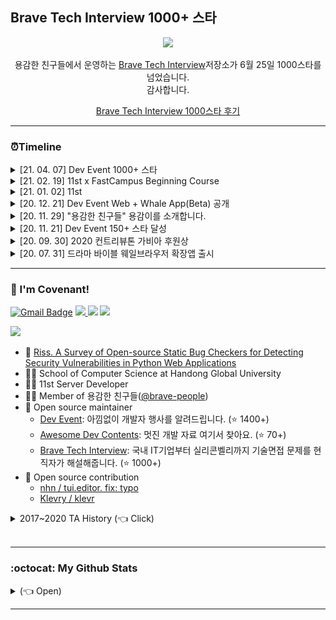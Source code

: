 ## Brave Tech Interview 1000+ 스타

<p align="center">
  <img src="./img/silicon_valley.jpg?raw=true" style="border:1px; solid #eaeaea;" width="70%"/>
</p>

<div align="center">

용감한 친구들에서 운영하는 <a href="https://github.com/KoEonYack">Brave Tech Interview</a>저장소가 6월 25일 1000스타를 넘었습니다. <br />
감사합니다.

[Brave Tech Interview 1000스타 후기](https://covenant.tistory.com/247)
</div>

------------------

### ⏰Timeline


<details>
  <summary>[21. 04. 07] Dev Event 1000+ 스타 </summary>

## Dev Event 1000+ 스타 

<p align="center">
  <img src="./img/1000dev-event.png?raw=true" style="border:1px; solid #eaeaea;" width="70%"/>
</p>

<div align="center">

용감한 친구들에서 운영하는 <a href="https://github.com/brave-people/Dev-Event">Dev Event</a>저장소가 4월 7일 1000스타를 넘었습니다. <br />
이용해 주시는분들, PR을 통해 행사를 알려주신 분들 감사합니다.

[Dev Evemt 1000스타 후기](https://covenant.tistory.com/232)
</div>

------------------

</details>

<details>
  <summary>[21. 02. 19] 11st x FastCampus Beginning Course </summary>

## 11st Beginning Course (01. 11 ~ 02. 16)

<p align="center">
  <img src="./img/11st-bootcamp-v2.png?raw=true" style="border:1px; solid #eaeaea;" width="70%"/>
</p>
<p align="center">
  <br />
  <a href="https://github.com/KoEonYack/11st-main-clone-vue"> Repo. 11sᴛʀᴇᴇᴛ 메인페이지 클론</a>  <br />
  <a href="https://github.com/KoEonYack/introduce-myself-spring"> Repo. 안녕 나야 넌 누규니</a>  <br />
  <a href="https://github.com/KoEonYack/java-baseball"> Repo. next-step: 숫자 야구게임  </a>
</p>

-------------

</details>
<details>
  <summary>[21. 01. 02] 11st </summary>

## 11st

<div align=center>

![img](./img/11-logo-v2.png)

Join 21. 01. 04 ~

-----------

  </div>
</details>

<details>
  <summary>[20. 12. 21] Dev Event Web + Whale App(Beta) 공개 </summary>

## 🎈 Dev Event Web + Whale App(Beta) 공개~

<div align=center>

![img](./img/dev-event-whale-2.png)

Dev Event를 웨일 브라우저 확장앱으로 만나보세요!

[Whale Store Link](https://store.whale.naver.com/detail/peoakdpkgaaddnccepdmgnjghelkdein)

-------------

![img](./img/dev-event-web.png)

[Dev event 바로가기](https://brave-people.github.io/Dev-Event-Client/)

"용감한 친구들"의 프로젝트 Dev event의 Web 버전이 공개되었습니다! <br />
멋진 프로젝트를 발전시켜준 [@Woohwahwa](https://github.com/Woohwahwa) 감사합니다!

👀[용감한 친구들 맴버 보러가기](https://brave-people.github.io/BRAVE-Member/)👀

-----------

</div>

</details>

<details>
  <summary>[20. 11. 29] "용감한 친구들" 용감이를 소개합니다. </summary>

  ## " 용감한 친구들 " 용감이를 소개합니다. 

  <div align=center>

  ![img](./img/brave-member2.png)

  [용감한 친구들 맴버 페이지](https://github.com/brave-people/BRAVE-Member)

  "용감한 친구들"은 20년 07월 HGU(남송리 삼번지) 출신 개발자들의 모임으로 시작했습니다. <br />
  현재 [데브 이벤트](https://github.com/brave-people/Dev-Event)를 관리중이며 데브이벤트 Client, Server를 개발중에 있습니다.

-----------

</div>

</details>

<details>
  <summary>[20. 11. 21] Dev Event 150+ 스타 달성</summary>

  ## 🎉 Dev Event 150+ 스타 달성

  <div align=center>

  ![img](./img/dev-event-150-v3.png)

  [Dev Event](https://github.com/brave-people/Dev-Event)가 150스타를 달성했습니다. <br />
  방문, PR 그리고 스타 눌러주신 분들 감사합니다. 🙏

--------------

  </div>
</details>


<details>
  <summary>[20. 09. 30] 2020 컨트리뷰톤 가비아 후원상</summary>

  ## 2020 컨트리뷰톤 가비아 후원상

  <div align=center>

  ![img](./img/contributon.png)

  NexClipper Open Source Edition으로 참가하여 가비아 후원상을 받았습니다. <br />
  멘토님들, 함께하신 분들 감사합니다!

  [Blog. 2020 컨트리뷰톤 교육 후기](https://covenant.tistory.com/199)

  ------------

  </div>
</details>

<details>
  <summary>[20. 07. 31] 드라마 바이블 웨일브라우저 확장앱 출시
  </summary>

## 📣 드라마 바이블 웨일 확장앱 출시

<p align="center">
  <img src="https://github.com/whale-lab/drama-bible/blob/master/images/readme_cover.png?raw=true" width="60%"/>
</p>
<p align="center">
  <a href="https://store.whale.naver.com/detail/nifdgfjcbdoidcipoeolgfjafcjoljli"> 웨일 스토어 - 드라마바이블</a> 👈 바로가기!
</p>

--------

</details>


--------

<h3> 🏃   I'm Covenant!  </h3>

[![Gmail Badge](https://img.shields.io/badge/-21300035@handong.edu-c14438?style=flat-square&logo=Gmail&logoColor=white&link=mailto:covenant.ko)](mailto:21300035@handong.edu) <a href="https://github.com/KoEonYack"> <a href="https://www.linkedin.com/in/%EC%96%B8%EC%95%BD-%EA%B3%A0-6823901b5/">
<img src="https://img.shields.io/badge/LinkedIn-blue?style=flat&logo=LinkedIn"/></a><a href="https://covenant.tistory.com/">
<img src="https://img.shields.io/badge/Tistoy_Blog-black?style=flat&logo=Blogger"/></a> <a href="https://github.com/KoEonYack">
<img src="https://img.shields.io/badge/Github-black?style=flat&logo=GitHub"/></a> 

<a href="https://www.linkedin.com/in/covenant/">
<img src="https://img.shields.io/badge/LinkedIn-0077B5?style=for-the-badge&logo=linkedin&logoColor=white">
</a>


- 📄 [Riss. A Survey of Open-source Static Bug Checkers for Detecting Security Vulnerabilities in Python Web Applications](http://www.riss.kr/search/detail/DetailView.do?p_mat_type=1a0202e37d52c72d&control_no=a6ad7eeb5b6e185ec85d2949c297615a)
- 👨‍🎓  School of Computer Science at Handong Global University<br />
- 👨‍💻  11st Server Developer <br />
- 🦸‍♂️  Member of 용감한 친구들([@brave-people](https://github.com/brave-people)) <br />
- 🦄  Open source maintainer
  - [Dev Event](https://github.com/brave-people/Dev-Event): 아낌없이 개발자 행사를 알려드립니다. (⭐ 1400+)
  - [Awesome Dev Contents](https://github.com/brave-people/Awesome-Dev-Contents): 멋진 개발 자료 여기서 찾아요. (⭐ 70+)
  - [Brave Tech Interview](https://github.com/brave-people/brave-tech-interview): 국내 IT기업부터 실리콘벨리까지 기술면접 문제를 현직자가 해설해줍니다. (⭐ 1000+)
- 🧚 Open source contribution
  - [nhn / tui.editor. fix: typo](https://github.com/nhn/tui.editor/pull/1189)
  - [Klevry / klevr](https://github.com/Klevry/klevr)

<details>
  <summary> 2017~2020 TA History (👈  Click)</summary>
  <ul>
    <li> <b> 01. </b> 17년 08월 - 17년 12월: 한동대학교 파이썬 프로그래밍 17-2학기 Tutor </li>
    <li> <b> 02. </b> 17년 12월 - 18년 01월: 한동대학교 C 프로그래밍 겨울계절학기 TA </li>
    <li> <b> 03. </b> 18년 08월 - 18년 12월: 한동대학교 C 프로그래밍 18-2학기 TA </li>
    <li> <b> 04. </b> 18년 12월 - 19년 01월: 한동대학교 C 프로그래밍 겨울계절학기 TA </li>
    <li> <b> 05. </b> <a href="https://github.com/idebtor/JoyAI">18년 12월 - 19년 01월: 한동대학교 모두를 위한 인공지능의 활용 교재 제작</a> </li>
    <li> <b> 06. </b> 18년 12월 - 19년 02월: 포항 오*고등학교 사회봉사 파이썬 강의 </li>
    <li> <b> 07. </b> 19년 01월 - 19년 01월: 한동대학교 소프트웨어 입문 예비대학 TA </li>
    <li> <b> 08. </b> 19년 03월 - 19년 06월: 한동대학교 소프트웨어 입문 19-1학기 TA </li>
    <li> <b> 09. </b> 19년 03월 - 19년 06월: 한동대학교 모두를 위한 인공지능의 활용 19-1학기 TA </li>
    <li> <b> 10. </b> 19년 08월 - 19년 12월: 한동대학교 모두를 위한 인공지능의 활용 19-2학기 TA </li>
    <li> <b> 11. </b> 19년 08월 - 19년 12월: K-MOOC 파이썬으로 배우는 기계학습 입문 19-2학기 강좌운영 TA </li>
    <li> <b> 12. </b> 19년 08월 - 19년 12월: 한동대학교 C프로그래밍 19-1학기 TA </li>
    <li> <b> 13. </b> 20년 03월 - 20년 06월: 한동대학교 모두를 위한 인공지능의 활용 20-1학기 TA </li>
    <li> <b> 14. </b> 20년 03월 - 20년 06월: 한동대학교 소프트웨어 입문 20-1학기 TA </li>
    <li> <b> 15. </b> <a href="http://www.kmooc.kr/courses/course-v1:HGUk+HGU05+2020_T2/about"> 20년 03월 - 20년 06월: K-MOOC 파이썬으로 배우는 기계학습 입문 20-1학기 강좌운영 TA </a> </li>
    <li> <b> 16. </b> <a href="https://cb.kmooc.kr/courses/5f35d87e459eb976f35341c3"> 20년 09월 - 20년 12월: K-MOOC 학점은행제 파이썬으로 배우는 기계학습 입문 20-2학기 강좌운영 TA </a> </li>
  </ul>
  </div>
</details>

<!--
📄 [Resume](https://koeonyack.github.io/resume/) 
-->

<br />

---------------

<!-- 

### 🧰 Languages and Tools

<p align="center">
<code>
<img src="https://raw.githubusercontent.com/github/explore/80688e429a7d4ef2fca1e82350fe8e3517d3494d/topics/python/python.png" alt="Python" height="30" style="vertical-align:top; margin:4px">
<img src="https://raw.githubusercontent.com/github/explore/80688e429a7d4ef2fca1e82350fe8e3517d3494d/topics/django/django.png" alt="django" height="30" style="vertical-align:top; margin:4px">
<img src="https://raw.githubusercontent.com/github/explore/80688e429a7d4ef2fca1e82350fe8e3517d3494d/topics/javascript/javascript.png" alt="Javascript" height="30" style="vertical-align:top; margin:4px">
<img src="https://raw.githubusercontent.com/github/explore/80688e429a7d4ef2fca1e82350fe8e3517d3494d/topics/go/go.png" alt="go" height="30" style="vertical-align:top; margin:4px">
<img src="https://raw.githubusercontent.com/github/explore/51ecd5df4fcd5cd5377e6b2b00a330368b7b5f21/topics/gin/gin.png" alt="go" height="30" style="vertical-align:top; margin:4px">
<img src="https://raw.githubusercontent.com/github/explore/80688e429a7d4ef2fca1e82350fe8e3517d3494d/topics/docker/docker.png" alt="VS Code" height="30" style="vertical-align:top; margin:4px">
<img src="https://raw.githubusercontent.com/github/explore/80688e429a7d4ef2fca1e82350fe8e3517d3494d/topics/visual-studio-code/visual-studio-code.png" alt="VS Code" height="30" style="vertical-align:top; margin:4px">
<a href="https://sourcerer.io/koeonyack"><img src="https://sourcerer.io/icons/logo-sharing.svg"height="32px" alt="Sourcerer"></a>
  
</code>
</p>
-->

### :octocat: My Github Stats

<!--
[![Covenant github stats](https://github-readme-stats.vercel.app/api?username=koeonyack&theme=vue&show_icons=true&hide=stars)](https://github.com/anuraghazra/github-readme-stats)
[![Top Langs](https://github-readme-stats.vercel.app/api/top-langs/?username=koeonyack&layout=compact)](https://github.com/anuraghazra/github-readme-stats)
-->

<details>
  <summary>(👈 Open) </summary>
<br />
<table id="stats"><tr><td valign="top" width="50%">
<img src="https://github-readme-stats.vercel.app/api?username=koeonyack&show_icons=true&count_private=true&hide_border=true" align="left" style="width: 100%" />
</td>
<td valign="top" width="50%">
<img src="https://github-readme-stats.vercel.app/api/top-langs/?username=koeonyack&hide_border=true&layout=compact" align="left" style="width: 100%" />
</td></tr>
</table>  

</details>

-------------

<!--
<p align="center">
[![Tech Blog Badge](https://img.shields.io/badge/-Tech%20blog-black?style=flat-square&logo=github&link=https://ooeunz.tistory.com/)](http://covenant.tistory.com/)
[![Gmail Badge](https://img.shields.io/badge/Gmail-d14836?style=flat-square&logo=Gmail&logoColor=white&link=yuns994@gmail.com)](21300035@handong.edu)
</p>
-->
